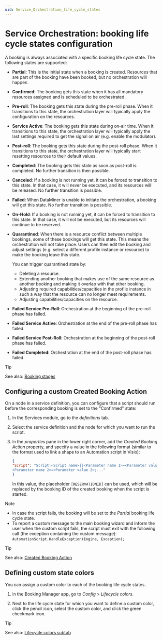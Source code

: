 ```yaml
---
uid: Service_Orchestration_life_cycle_states
---
```


# Service Orchestration: booking life cycle states configuration

A booking is always associated with a specific booking life cycle state. The following states are supported:

- **Partial**: This is the initial state when a booking is created. Resources that are part of the booking have been booked, but no orchestration will happen.

- **Confirmed**: The booking gets this state when it has all mandatory resources assigned and is scheduled to be orchestrated.

- **Pre-roll**: The booking gets this state during the pre-roll phase. When it transitions to this state, the orchestration layer will typically apply the configuration on the resources.

- **Service Active**: The booking gets this state during on-air time. When it transitions to this state, the orchestration layer will typically apply the last settings required to get the signal on air (e.g. enable the modulator).

- **Post-roll**: The booking gets this state during the post-roll phase. When it transitions to this state, the orchestration layer will typically start resetting resources to their default values.

- **Completed**: The booking gets this state as soon as post-roll is completed. No further transition is then possible.

- **Canceled**: If a booking is not running yet, it can be forced to transition to this state. In that case, it will never be executed, and its resources will be released. No further transition is possible.

- **Failed**: When DataMiner is unable to initiate the orchestration, a booking will get this state. No further transition is possible.

- **On-Hold**: If a booking is not running yet, it can be forced to transition to this state. In that case, it will not be executed, but its resources will continue to be reserved.

- **Quarantined**: When there is a resource conflict between multiple bookings, some of these bookings will get this state. This means the orchestration will not take place. Users can then edit the booking and adjust settings (e.g. select a different profile instance or resource) to make the booking leave this state.

  You can trigger quarantined state by:

  - Deleting a resource.
  - Extending another booking that makes use of the same resource as another booking and making it overlap with that other booking.
  - Adjusting required capabilities/capacities in the profile instance in such a way that the resource can no longer meet requirements.
  - Adjusting capabilities/capacities on the resource.

- **Failed Service Pre-Roll**: Orchestration at the beginning of the pre-roll phase has failed.

- **Failed Service Active**: Orchestration at the end of the pre-roll phase has failed.

- **Failed Service Post-Roll**: Orchestration at the beginning of the post-roll phase has failed.

- **Failed Completed**: Orchestration at the end of the post-roll phase has failed.

> [!TIP]
> See also: [Booking stages](xref:srm_stages_of_bookings)

## Configuring a custom Created Booking Action

On a node in a service definition, you can configure that a script should run before the corresponding booking is set to the "Confirmed" state<!-- RN 19447 -->:

1. In the Services module, go to the *definitions* tab.

1. Select the service definition and the node for which you want to run the script.

1. In the *properties* pane in the lower right corner, add the *Created Booking Action* property, and specify a value in the following format (similar to the format used to link a shape to an Automation script in Visio):

   ```json
   {
   "Script": "Script:<Script name>||<Parameter name 1>=<Parameter value 1>;
   <Parameter name 2>=<Parameter value 2>;..."
   }
   ```

   In this value, the placeholder `[RESERVATIONID]` can be used, which will be replaced by the booking ID of the created booking when the script is started.

> [!NOTE]
>
> - In case the script fails, the booking will be set to the *Partial* booking life cycle state. <!-- RN 28875 -->
> - To report a custom message to the main booking wizard and inform the user when the custom script fails, the script must exit with the following call (the exception containing the custom message): `AutomationScript.HandleException(Engine, Exception);` <!-- RN 26616 -->

> [!TIP]
> See also: [Created Booking Action](xref:SRM_properties_Booking_Manager#created-booking-action)

## Defining custom state colors

You can assign a custom color to each of the booking life cycle states.

1. In the Booking Manager app, go to *Config* > *Lifecycle colors*.

1. Next to the life cycle state for which you want to define a custom color, click the pencil icon, select the custom color, and click the green checkmark icon.

> [!TIP]
> See also: [Lifecycle colors subtab](xref:Booking_Manager_Config_tab#lifecycle-colors-subtab)
